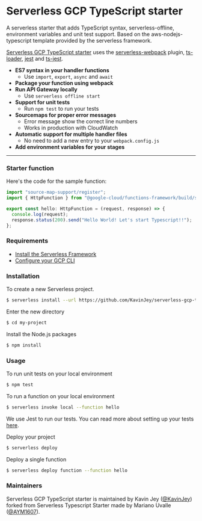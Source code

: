 # Serverless GCP TypeScript starter

A serverless starter that adds TypeScript syntax, serverless-offline, environment variables and unit test support. Based on the aws-nodejs-typescript template provided by the serverless framework.

[Serverless GCP TypeScript starter](https://github.com/KavinJey/serverless-gcp-ts-starter) uses the [serverless-webpack](https://github.com/serverless-heaven/serverless-webpack) plugin, [ts-loader](https://github.com/TypeStrong/ts-loader), [jest](https://github.com/facebook/jest) and [ts-jest](https://github.com/kulshekhar/ts-jest).

- **ES7 syntax in your handler functions**
  - Use `import`, `export`, `async` and `await`
- **Package your function using webpack**
- **Run API Gateway locally**
  - Use `serverless offline start`
- **Support for unit tests**
  - Run `npm test` to run your tests
- **Sourcemaps for proper error messages**
  - Error message show the correct line numbers
  - Works in production with CloudWatch
- **Automatic support for multiple handler files**
  - No need to add a new entry to your `webpack.config.js`
- **Add environment variables for your stages**

---

### Starter function

Here's the code for the sample function:

```typescript
import "source-map-support/register";
import { HttpFunction } from "@google-cloud/functions-framework/build/src/functions";

export const hello: HttpFunction = (request, response) => {
  console.log(request);
  response.status(200).send("Hello World! Let's start Typescript!!");
};
```

### Requirements

- [Install the Serverless Framework](https://serverless.com/framework/docs/providers/google/guide/installation/)
- [Configure your GCP CLI](https://serverless.com/framework/docs/providers/google/guide/credentials/)

### Installation

To create a new Serverless project.

```bash
$ serverless install --url https://github.com/KavinJey/serverless-gcp-ts-starter --name my-project
```

Enter the new directory

```bash
$ cd my-project
```

Install the Node.js packages

```bash
$ npm install
```

### Usage

To run unit tests on your local environment

```bash
$ npm test
```

To run a function on your local environment

```bash
$ serverless invoke local --function hello
```

We use Jest to run our tests. You can read more about setting up your tests [here](https://facebook.github.io/jest/docs/en/getting-started.html#content).

Deploy your project

```bash
$ serverless deploy
```

Deploy a single function

```bash
$ serverless deploy function --function hello
```

### Maintainers

Serverless GCP TypeScript starter is maintained by Kavin Jey ([@KavinJey](https://github.com/KavinJey)) forked from Serverless Typescript Starter made by Mariano Uvalle ([@AYM1607](https://github.com/AYM1607)).

